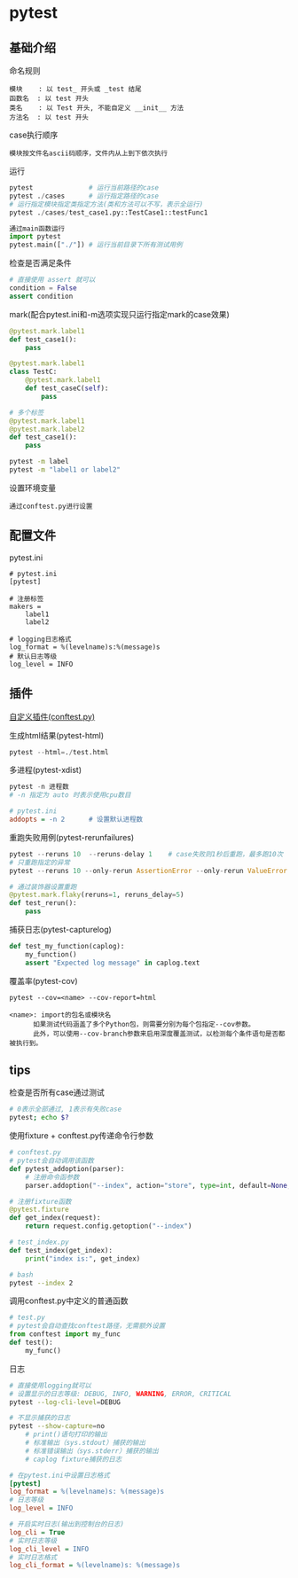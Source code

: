 
# pytest

## 基础介绍

命名规则

```text
模块    : 以 test_ 开头或 _test 结尾
函数名  : 以 test 开头
类名    : 以 Test 开头, 不能自定义 __init__ 方法
方法名  : 以 test 开头
```

case执行顺序

```text
模块按文件名ascii码顺序，文件内从上到下依次执行
```

运行

```python
pytest              # 运行当前路径的case
pytest ./cases      # 运行指定路径的case
# 运行指定模块指定类指定方法(类和方法可以不写，表示全运行)
pytest ./cases/test_case1.py::TestCase1::testFunc1

通过main函数运行
import pytest
pytest.main(["./"]) # 运行当前目录下所有测试用例
```

检查是否满足条件

```python
# 直接使用 assert 就可以
condition = False
assert condition
```

mark(配合pytest.ini和-m选项实现只运行指定mark的case效果)

```python
@pytest.mark.label1
def test_case1():
    pass

@pytest.mark.label1
class TestC:
    @pytest.mark.label1
    def test_caseC(self):
        pass

# 多个标签
@pytest.mark.label1
@pytest.mark.label2
def test_case1():
    pass
```

```bash
pytest -m label
pytest -m "label1 or label2"
```

设置环境变量

```text
通过conftest.py进行设置
```

## 配置文件

pytest.ini

```text
# pytest.ini
[pytest]

# 注册标签
makers = 
    label1
    label2

# logging日志格式
log_format = %(levelname)s:%(message)s
# 默认日志等级
log_level = INFO
```

## 插件

[自定义插件(conftest.py)](https://zhuanlan.zhihu.com/p/157468224)

生成html结果(pytest-html)

```python
pytest --html=./test.html
```

多进程(pytest-xdist)

```python
pytest -n 进程数
# -n 指定为 auto 时表示使用cpu数目
```

```ini
# pytest.ini
addopts = -n 2      # 设置默认进程数
```

重跑失败用例(pytest-rerunfailures)

```python
pytest --reruns 10  --reruns-delay 1    # case失败则1秒后重跑，最多跑10次
# 只重跑指定的异常
pytest --reruns 10 --only-rerun AssertionError --only-rerun ValueError 

# 通过装饰器设置重跑
@pytest.mark.flaky(reruns=1, reruns_delay=5)
def test_rerun():
    pass
```

捕获日志(pytest-capturelog)

```python
def test_my_function(caplog):
    my_function()
    assert "Expected log message" in caplog.text
```

覆盖率(pytest-cov)

```text
pytest --cov=<name> --cov-report=html

<name>: import的包名或模块名
      如果测试代码涵盖了多个Python包，则需要分别为每个包指定--cov参数。
      此外，可以使用--cov-branch参数来启用深度覆盖测试，以检测每个条件语句是否都被执行到。
```

## tips

检查是否所有case通过测试

```bash
# 0表示全部通过, 1表示有失败case
pytest; echo $?
```

使用fixture + conftest.py传递命令行参数

```python
# conftest.py
# pytest会自动调用该函数
def pytest_addoption(parser):
    # 注册命令函参数
    parser.addoption("--index", action="store", type=int, default=None, help="set index")

# 注册fixture函数
@pytest.fixture
def get_index(request):
    return request.config.getoption("--index")
```

```python
# test_index.py
def test_index(get_index):
    print("index is:", get_index)
```

```bash
# bash
pytest --index 2
```

调用conftest.py中定义的普通函数

```python
# test.py
# pytest会自动查找conftest路径，无需额外设置
from conftest import my_func
def test():
    my_func()
```

日志

```bash
# 直接使用logging就可以
# 设置显示的日志等级: DEBUG, INFO, WARNING, ERROR, CRITICAL
pytest --log-cli-level=DEBUG

# 不显示捕获的日志
pytest --show-capture=no
    # print()语句打印的输出
    # 标准输出（sys.stdout）捕获的输出
    # 标准错误输出（sys.stderr）捕获的输出
    # caplog fixture捕获的日志
```

```ini
# 在pytest.ini中设置日志格式
[pytest]
log_format = %(levelname)s: %(message)s
# 日志等级
log_level = INFO

# 开启实时日志(输出到控制台的日志)
log_cli = True
# 实时日志等级
log_cli_level = INFO
# 实时日志格式
log_cli_format = %(levelname)s: %(message)s
```
